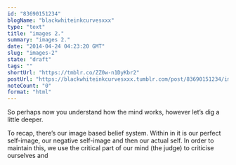 ```yaml
---
id: "83690151234"
blogName: "blackwhiteinkcurvesxxx"
type: "text"
title: "images 2."
summary: "images 2."
date: "2014-04-24 04:23:20 GMT"
slug: "images-2"
state: "draft"
tags: ""
shortUrl: "https://tmblr.co/ZZ0w-n1DyKbr2"
postUrl: "https://blackwhiteinkcurvesxxx.tumblr.com/post/83690151234/images-2"
noteCount: "0"
format: "html"
---
```


So perhaps now you understand how the mind works, however let’s dig a little deeper. 

To recap, there’s our image based belief system. Within in it is our perfect self-image, our negative self-image and then our actual self. In order to maintain this, we use the critical part of our mind (the judge) to criticise ourselves and